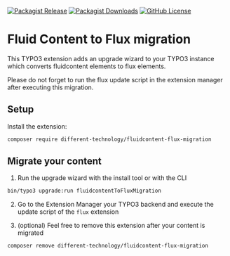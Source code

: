 [![Packagist Release](https://img.shields.io/packagist/v/different-technology/fluidcontent-flux-migration.svg?style=flat-square)](https://packagist.org/packages/different-technology/fluidcontent-flux-migration)
[![Packagist Downloads](https://img.shields.io/packagist/dt/different-technology/fluidcontent-flux-migration.svg?style=flat-square)](https://packagist.org/packages/different-technology/fluidcontent-flux-migration)
[![GitHub License](https://img.shields.io/github/license/different-technology/fluidcontent_flux_migration.svg?style=flat-square)](https://github.com/different-technology/fluidcontent_flux_migration/blob/main/LICENSE)

# Fluid Content to Flux migration

This TYPO3 extension adds an upgrade wizard to your TYPO3 instance which converts fluidcontent elements to flux elements.

Please do not forget to run the flux update script in the extension manager after executing this migration.

## Setup

Install the extension:
```bash
composer require different-technology/fluidcontent-flux-migration
```

## Migrate your content

1. Run the upgrade wizard with the install tool or with the CLI
```bash
bin/typo3 upgrade:run fluidcontentToFluxMigration
```

2. Go to the Extension Manager your TYPO3 backend and execute the update script of the `flux` extension

3. (optional) Feel free to remove this extension after your content is migrated
```bash
composer remove different-technology/fluidcontent-flux-migration
```
